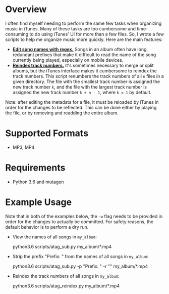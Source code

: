 # Overview

I often find myself needing to perform the same few tasks when organizing music in iTunes. Many of
these tasks are too cumbersome and time-consuming to do using iTunes' UI for more than a few files.
So, I wrote a few scripts to help me organize music more quickly. Here are the main features:

  - [**Edit song names with regex.**](scripts/atag_sub.py) Songs in an album often have long,
    redundant prefixes that make it difficult to read the name of the song currently being played,
    especially on mobile devices.
  - [**Reindex track numbers.**](scripts/atag_reindex.py) It's sometimes necessary to merge or split
    albums, but the iTunes interface makes it cumbersome to reindex the track numbers. This script
    renumbers the track numbers of all `n` files in a given directory. The file with the smallest
    track number is assigned the new track number `k`, and the file with the largest track number is
    assigned the new track number `k + n - 1`, where `k = 1` by default.

Note: after editing the metadata for a file, it must be reloaded by iTunes in order for the changes
to be reflected. This can be done either by playing the file, or by removing and readding the entire
album.

# Supported Formats

- MP3, MP4

# Requirements

- Python 3.6 and mutagen

# Example Usage

Note that in both of the examples below, the `-w` flag needs to be provided in order for the changes
to actually be committed. For safety reasons, the default behavior is to perform a dry run.

- View the names of all songs in `my_album`:


	python3.6 scripts/atag_sub.py my_album/*.mp4

- Strip the prefix "Prefix: " from the names of all songs in `my_album`:


	python3.6 scripts/atag_sub.py -p "Prefix: " -r "" my_album/*.mp4

- Reindex the track numbers of all songs in `my_album`:


	python3.6 scripts/atag_reindex.py my_album/*.mp4
